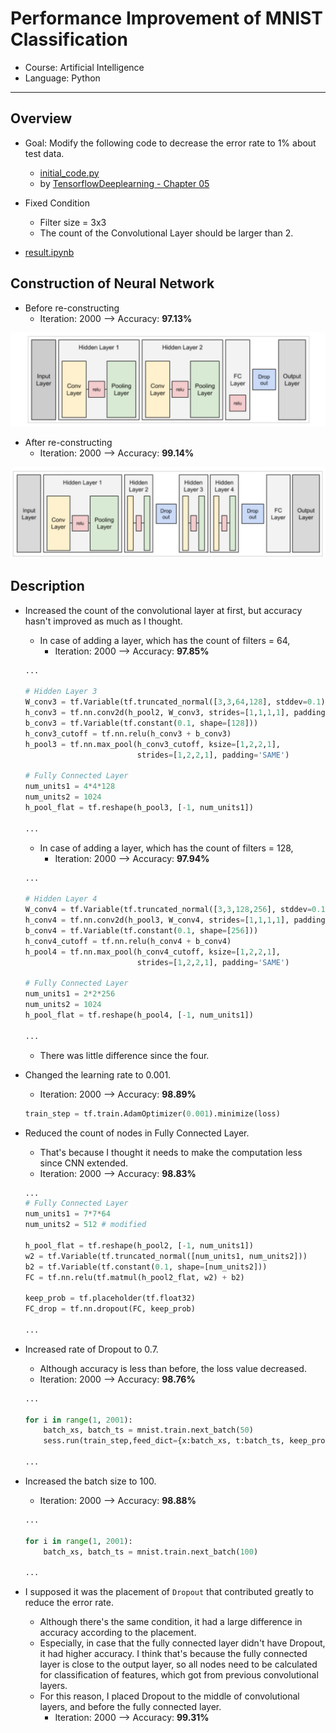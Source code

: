 # Performance Improvement of MNIST Classification

- Course: Artificial Intelligence
- Language: Python

---

## Overview

- Goal: Modify the following code to decrease the error rate to 1% about test data.
  - [initial_code.py](./initial_code.py)
  - by [TensorflowDeeplearning - Chapter 05](https://github.com/Jpub/TensorflowDeeplearning/blob/master/Chapter05/MNIST%20double%20layer%20CNN%20classification.ipynb)

- Fixed Condition
  - Filter size = 3x3
  - The count of the Convolutional Layer should be larger than 2.

- [result.ipynb](./result.ipynb)

## Construction of Neural Network

- Before re-constructing
  - Iteration: 2000 --> Accuracy: **97.13%**

![before](./before.png)

- After re-constructing
  - Iteration: 2000 --> Accuracy: **99.14%**

![after](./after.png)

## Description

- Increased the count of the convolutional layer at first, but accuracy hasn't improved as much as I thought.
  - In case of adding a layer, which has the count of filters = 64, 
    - Iteration: 2000 --> Accuracy: **97.85%**

  ``` python
  ...

  # Hidden Layer 3
  W_conv3 = tf.Variable(tf.truncated_normal([3,3,64,128], stddev=0.1))
  h_conv3 = tf.nn.conv2d(h_pool2, W_conv3, strides=[1,1,1,1], padding='SAME')
  b_conv3 = tf.Variable(tf.constant(0.1, shape=[128]))
  h_conv3_cutoff = tf.nn.relu(h_conv3 + b_conv3)
  h_pool3 = tf.nn.max_pool(h_conv3_cutoff, ksize=[1,2,2,1],
                           strides=[1,2,2,1], padding='SAME')

  # Fully Connected Layer
  num_units1 = 4*4*128
  num_units2 = 1024
  h_pool_flat = tf.reshape(h_pool3, [-1, num_units1])

  ...
  ```

  - In case of adding a layer, which has the count of filters = 128,
    - Iteration: 2000 --> Accuracy: **97.94%**

  ``` python
  ...
  
  # Hidden Layer 4
  W_conv4 = tf.Variable(tf.truncated_normal([3,3,128,256], stddev=0.1))
  h_conv4 = tf.nn.conv2d(h_pool3, W_conv4, strides=[1,1,1,1], padding='SAME')
  b_conv4 = tf.Variable(tf.constant(0.1, shape=[256]))
  h_conv4_cutoff = tf.nn.relu(h_conv4 + b_conv4)
  h_pool4 = tf.nn.max_pool(h_conv4_cutoff, ksize=[1,2,2,1],
                           strides=[1,2,2,1], padding='SAME')

  # Fully Connected Layer
  num_units1 = 2*2*256
  num_units2 = 1024
  h_pool_flat = tf.reshape(h_pool4, [-1, num_units1])

  ...
  ```

  - There was little difference since the four.

- Changed the learning rate to 0.001.
  - Iteration: 2000 --> Accuracy: **98.89%**

  ``` python
  train_step = tf.train.AdamOptimizer(0.001).minimize(loss)
  ```

- Reduced the count of nodes in Fully Connected Layer.
  - That's because I thought it needs to make the computation less since CNN extended.
  - Iteration: 2000 --> Accuracy: **98.83%**

  ``` python
  ...
  # Fully Connected Layer
  num_units1 = 7*7*64
  num_units2 = 512 # modified

  h_pool_flat = tf.reshape(h_pool2, [-1, num_units1])
  w2 = tf.Variable(tf.truncated_normal([num_units1, num_units2]))
  b2 = tf.Variable(tf.constant(0.1, shape=[num_units2]))
  FC = tf.nn.relu(tf.matmul(h_pool2_flat, w2) + b2)

  keep_prob = tf.placeholder(tf.float32)
  FC_drop = tf.nn.dropout(FC, keep_prob)

  ...
  ```

- Increased rate of Dropout to 0.7.
  - Although accuracy is less than before, the loss value decreased.
  - Iteration: 2000 --> Accuracy: **98.76%**

  ``` python
  ...

  for i in range(1, 2001):
      batch_xs, batch_ts = mnist.train.next_batch(50)
      sess.run(train_step,feed_dict={x:batch_xs, t:batch_ts, keep_prob:0.5})

  ...
  ```

- Increased the batch size to 100.
  - Iteration: 2000 --> Accuracy: **98.88%**

  ``` python
  ...

  for i in range(1, 2001):
      batch_xs, batch_ts = mnist.train.next_batch(100)

  ...
  ```

- I supposed it was the placement of `Dropout` that contributed greatly to reduce the error rate.
  - Although there's the same condition, it had a large difference in accuracy according to the placement.
  - Especially, in case that the fully connected layer didn't have Dropout, it had higher accuracy. I think that's because the fully connected layer is close to the output layer, so all nodes need to be calculated for classification of features, which got from previous convolutional layers.
  - For this reason, I placed Dropout to the middle of convolutional layers, and before the fully connected layer.
    - Iteration: 2000 --> Accuracy: **99.31%**

